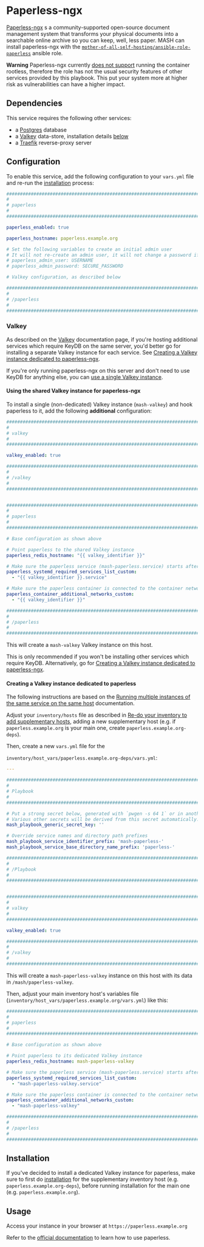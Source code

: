 # Paperless-ngx

[Paperless-ngx](https://paperless-ngx.com) s a community-supported open-source document management system that transforms your physical documents into a searchable online archive so you can keep, well, less paper. MASH can install paperless-ngx with the [`mother-of-all-self-hosting/ansible-role-paperless`](https://github.com/mother-of-all-self-hosting/ansible-role-paperless) ansible role.

**Warning** Paperless-ngx currently [does not support](https://github.com/paperless-ngx/paperless-ngx/issues/6352) running the container rootless, therefore the role has not the usual security features of other services provided by this playbook. This put your system more at higher risk as vulnerabilities can have a higher impact.

## Dependencies

This service requires the following other services:

- a [Postgres](postgres.md) database
- a [Valkey](valkey.md) data-store, installation details [below](#valkey)
- a [Traefik](traefik.md) reverse-proxy server


## Configuration

To enable this service, add the following configuration to your `vars.yml` file and re-run the [installation](../installing.md) process:

```yaml
########################################################################
#                                                                      #
# paperless                                                            #
#                                                                      #
########################################################################

paperless_enabled: true

paperless_hostname: paperless.example.org

# Set the following variables to create an initial admin user
# It will not re-create an admin user, it will not change a password if the user is already created
# paperless_admin_user: USERNAME
# paperless_admin_password: SECURE_PASSWORD

# Valkey configuration, as described below

########################################################################
#                                                                      #
# /paperless                                                           #
#                                                                      #
########################################################################
```

### Valkey

As described on the [Valkey](valkey.md) documentation page, if you're hosting additional services which require KeyDB on the same server, you'd better go for installing a separate Valkey instance for each service. See [Creating a Valkey instance dedicated to paperless-ngx](#creating-a-valkey-instance-dedicated-to-paperless-ngx).

If you're only running paperless-ngx on this server and don't need to use KeyDB for anything else, you can [use a single Valkey instance](#using-the-shared-valkey-instance-for-paperless).

#### Using the shared Valkey instance for paperless-ngx

To install a single (non-dedicated) Valkey instance (`mash-valkey`) and hook paperless to it, add the following **additional** configuration:

```yaml
########################################################################
#                                                                      #
# valkey                                                               #
#                                                                      #
########################################################################

valkey_enabled: true

########################################################################
#                                                                      #
# /valkey                                                              #
#                                                                      #
########################################################################


########################################################################
#                                                                      #
# paperless                                                            #
#                                                                      #
########################################################################

# Base configuration as shown above

# Point paperless to the shared Valkey instance
paperless_redis_hostname: "{{ valkey_identifier }}"

# Make sure the paperless service (mash-paperless.service) starts after the shared KeyDB service (mash-valkey.service)
paperless_systemd_required_services_list_custom:
  - "{{ valkey_identifier }}.service"

# Make sure the paperless container is connected to the container network of the shared KeyDB service (mash-valkey)
paperless_container_additional_networks_custom:
  - "{{ valkey_identifier }}"

########################################################################
#                                                                      #
# /paperless                                                           #
#                                                                      #
########################################################################
```

This will create a `mash-valkey` Valkey instance on this host.

This is only recommended if you won't be installing other services which require KeyDB. Alternatively, go for [Creating a Valkey instance dedicated to paperless-ngx](#creating-a-valkey-instance-dedicated-to-paperless-ngx).


#### Creating a Valkey instance dedicated to paperless

The following instructions are based on the [Running multiple instances of the same service on the same host](../running-multiple-instances.md) documentation.

Adjust your `inventory/hosts` file as described in [Re-do your inventory to add supplementary hosts](../running-multiple-instances.md#re-do-your-inventory-to-add-supplementary-hosts), adding a new supplementary host (e.g. if `paperless.example.org` is your main one, create `paperless.example.org-deps`).

Then, create a new `vars.yml` file for the

`inventory/host_vars/paperless.example.org-deps/vars.yml`:

```yaml
---

########################################################################
#                                                                      #
# Playbook                                                             #
#                                                                      #
########################################################################

# Put a strong secret below, generated with `pwgen -s 64 1` or in another way
# Various other secrets will be derived from this secret automatically.
mash_playbook_generic_secret_key: ''

# Override service names and directory path prefixes
mash_playbook_service_identifier_prefix: 'mash-paperless-'
mash_playbook_service_base_directory_name_prefix: 'paperless-'

########################################################################
#                                                                      #
# /Playbook                                                            #
#                                                                      #
########################################################################


########################################################################
#                                                                      #
# valkey                                                               #
#                                                                      #
########################################################################

valkey_enabled: true

########################################################################
#                                                                      #
# /valkey                                                              #
#                                                                      #
########################################################################
```

This will create a `mash-paperless-valkey` instance on this host with its data in `/mash/paperless-valkey`.

Then, adjust your main inventory host's variables file (`inventory/host_vars/paperless.example.org/vars.yml`) like this:

```yaml
########################################################################
#                                                                      #
# paperless                                                            #
#                                                                      #
########################################################################

# Base configuration as shown above

# Point paperless to its dedicated Valkey instance
paperless_redis_hostname: mash-paperless-valkey

# Make sure the paperless service (mash-paperless.service) starts after its dedicated KeyDB service (mash-paperless-valkey.service)
paperless_systemd_required_services_list_custom:
  - "mash-paperless-valkey.service"

# Make sure the paperless container is connected to the container network of its dedicated KeyDB service (mash-paperless-valkey)
paperless_container_additional_networks_custom:
  - "mash-paperless-valkey"

########################################################################
#                                                                      #
# /paperless                                                           #
#                                                                      #
########################################################################
```


## Installation

If you've decided to install a dedicated Valkey instance for paperless, make sure to first do [installation](../installing.md) for the supplementary inventory host (e.g. `paperless.example.org-deps`), before running installation for the main one (e.g. `paperless.example.org`).


## Usage

Access your instance in your browser at `https://paperless.example.org`

Refer to the [official documentation](https://docs.paperless-ngx.com/) to learn how to use paperless.
